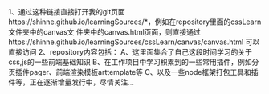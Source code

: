 1、通过这种链接直接打开我的git页面https://shinne.github.io/learningSources/*，例如在repository里面的cssLearn文件夹中的canvas文
件夹中的canvas.html页面，则直接通过https://shinne.github.io/learningSources/cssLearn/canvas/canvas.html 可以直接访问
2、repository内容包括：
   A、这里面集合了自己这段时间学习的关于css,js的一些前端基础知识
   B、在工作项目中学习积累到的一些常用插件，例如分页插件pager、前端渲染模板arttemplate等
   C、以及一些node框架打包工具和插件等，正在逐渐增量发行中，尽情关注...